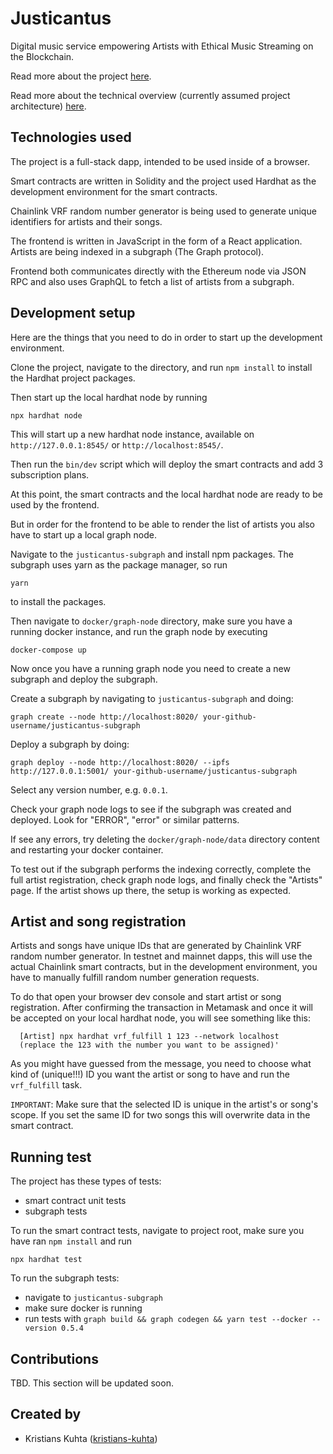 # Justicantus
Digital music service empowering Artists with Ethical Music Streaming on the Blockchain.

Read more about the project [here](docs/about_justicantus.md).

Read more about the technical overview (currently assumed project architecture) [here](docs/technical_overview.md).

## Technologies used
The project is a full-stack dapp, intended to be used inside of a browser.

Smart contracts are written in Solidity and the project used Hardhat as the development environment for the smart contracts.

Chainlink VRF random number generator is being used to generate unique identifiers for artists and their songs.

The frontend is written in JavaScript in the form of a React application.
Artists are being indexed in a subgraph (The Graph protocol).

Frontend both communicates directly with the Ethereum node via JSON RPC and also uses GraphQL to fetch a list of artists from a subgraph.

## Development setup

Here are the things that you need to do in order to start up the development environment.

Clone the project, navigate to the directory, and run `npm install` to install the Hardhat project packages.

Then start up the local hardhat node by running

```shell
npx hardhat node
```

This will start up a new hardhat node instance, available on `http://127.0.0.1:8545/` or `http://localhost:8545/`.

Then run the `bin/dev` script which will deploy the smart contracts and add 3 subscription plans.

At this point, the smart contracts and the local hardhat node are ready to be used by the frontend.

But in order for the frontend to be able to render the list of artists you also have to start up a local graph node.

Navigate to the `justicantus-subgraph` and install npm packages.
The subgraph uses yarn as the package manager, so run 

```shell
yarn
```

to install the packages.

Then navigate to `docker/graph-node` directory, make sure you have a running docker instance, and run the graph node by executing
```shell
docker-compose up
```

Now once you have a running graph node you need to create a new subgraph and deploy the subgraph.

Create a subgraph by navigating to `justicantus-subgraph` and doing:
```
graph create --node http://localhost:8020/ your-github-username/justicantus-subgraph
```

Deploy a subgraph by doing:
```
graph deploy --node http://localhost:8020/ --ipfs http://127.0.0.1:5001/ your-github-username/justicantus-subgraph
```

Select any version number, e.g. `0.0.1`.

Check your graph node logs to see if the subgraph was created and deployed.
Look for "ERROR", "error" or similar patterns.

If see any errors, try deleting the `docker/graph-node/data` directory content and restarting your docker container.

To test out if the subgraph performs the indexing correctly, complete the full artist registration, check graph node logs, and finally check the "Artists" page.
If the artist shows up there, the setup is working as expected.

## Artist and song registration

Artists and songs have unique IDs that are generated by Chainlink VRF random number generator.
In testnet and mainnet dapps, this will use the actual Chainlink smart contracts, but in the development environment, you have to manually fulfill random number generation requests.

To do that open your browser dev console and start artist or song registration.
After confirming the transaction in Metamask and once it will be accepted on your local hardhat node, you will see something like this:

```
  [Artist] npx hardhat vrf_fulfill 1 123 --network localhost
  (replace the 123 with the number you want to be assigned)'
```

As you might have guessed from the message, you need to choose what kind of (unique!!!) ID you want the artist or song to have and run the `vrf_fulfill` task.

`IMPORTANT`:
  Make sure that the selected ID is unique in the artist's or song's scope. 
  If you set the same ID for two songs this will overwrite data in the smart contract.

## Running test
The project has these types of tests:
* smart contract unit tests
* subgraph tests

To run the smart contract tests, navigate to project root, make sure you have ran `npm install` and run 
```
npx hardhat test
````

To run the subgraph tests:
* navigate to `justicantus-subgraph`
* make sure docker is running
* run tests with `graph build && graph codegen && yarn test --docker --version 0.5.4`

## Contributions

TBD. This section will be updated soon.

## Created by
* Kristians Kuhta ([kristians-kuhta](https://github.com/kristians-kuhta))
